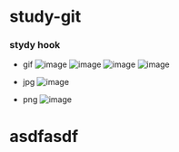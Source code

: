 # study-git

### stydy hook   

- gif
![image](https://code.aliyun.com/rbtyang/study-git/raw/master/tests/docs/list/../../images/gif/53.gif)
![image](https://code.aliyun.com/rbtyang/study-git/raw/master/../../images/gif/53.gif)
![image](https://code.aliyun.com/rbtyang/study-git/raw/master/tests/docs/list/../../images/gif/53.gif)
![image](https://code.aliyun.com/rbtyang/study-git/raw/master/tests/docs/list/../../images/gif/1525.gif)

- jpg
![image](https://code.aliyun.com/rbtyang/study-git/raw/master/tests/docs/list/../../images/jpg/20c01.jpg)

- png
![image](https://code.aliyun.com/rbtyang/study-git/raw/master/tests/docs/list/../../images/png/54542.jpg)

# asdfasdf